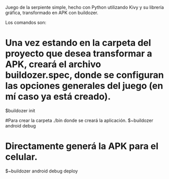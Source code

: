 Juego de la serpiente simple, hecho con Python utilizando Kivy y su librería gráfica, transformado en APK con buildozer. 

Los comandos son:

# Una vez estando en la carpeta del proyecto que desea transformar a APK, creará el archivo buildozer.spec, donde se configuran las opciones generales del juego (en mí caso ya está creado).
$buildozer init 

#Para crear la carpeta ./bin donde se creará la aplicación.
$~buildozer android debug 

# Directamente generá la APK para el celular.
$~buildozer android debug deploy 
